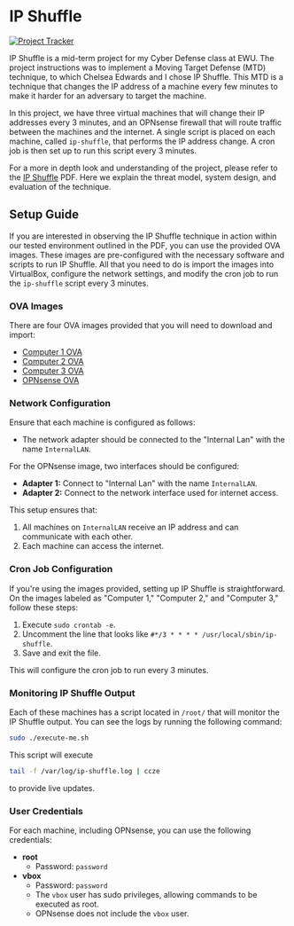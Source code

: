 # IP Shuffle

[![Project Tracker](https://img.shields.io/badge/repo%20status-Project%20Tracker-lightgrey)](https://wiki.hthompson.dev/en/project-tracker)

IP Shuffle is a mid-term project for my Cyber Defense class at EWU. The project instructions was to implement a Moving Target Defense (MTD) technique, to which Chelsea Edwards and I chose IP Shuffle. This MTD is a technique that changes the IP address of a machine every few minutes to make it harder for an adversary to target the machine.

In this project, we have three virtual machines that will change their IP addresses every 3 minutes, and an OPNsense firewall that will route traffic between the machines and the internet. A single script is placed on each machine, called `ip-shuffle`, that performs the IP address change. A cron job is then set up to run this script every 3 minutes.

For a more in depth look and understanding of the project, please refer to the [IP Shuffle](/IP%20Shuffle.pdf) PDF. Here we explain the threat model, system design, and evaluation of the technique.

## Setup Guide

If you are interested in observing the IP Shuffle technique in action within our tested environment outlined in the PDF, you can use the provided OVA images. These images are pre-configured with the necessary software and scripts to run IP Shuffle. All that you need to do is import the images into VirtualBox, configure the network settings, and modify the cron job to run the `ip-shuffle` script every 3 minutes.

### OVA Images

There are four OVA images provided that you will need to download and import:

- [Computer 1 OVA](https://vms3.sfo3.cdn.digitaloceanspaces.com/ova/ip-shuffle/Computer%201.ova)
- [Computer 2 OVA](https://vms3.sfo3.cdn.digitaloceanspaces.com/ova/ip-shuffle/Computer%202.ova)
- [Computer 3 OVA](https://vms3.sfo3.cdn.digitaloceanspaces.com/ova/ip-shuffle/Computer%203.ova)
- [OPNsense OVA](https://vms3.sfo3.cdn.digitaloceanspaces.com/ova/ip-shuffle/OPNsense.ova)

### Network Configuration

Ensure that each machine is configured as follows:

- The network adapter should be connected to the "Internal Lan" with the name `InternalLAN`.

For the OPNsense image, two interfaces should be configured:

- **Adapter 1:** Connect to "Internal Lan" with the name `InternalLAN`.
- **Adapter 2:** Connect to the network interface used for internet access.

This setup ensures that:

1. All machines on `InternalLAN` receive an IP address and can communicate with each other.
2. Each machine can access the internet.

### Cron Job Configuration

If you're using the images provided, setting up IP Shuffle is straightforward. On the images labeled as "Computer 1," "Computer 2," and "Computer 3," follow these steps:

1. Execute `sudo crontab -e`.
2. Uncomment the line that looks like `#*/3 * * * * /usr/local/sbin/ip-shuffle`.
3. Save and exit the file.

This will configure the cron job to run every 3 minutes.

### Monitoring IP Shuffle Output

Each of these machines has a script located in `/root/` that will monitor the IP Shuffle output. You can see the logs by running the following command:

```bash
sudo ./execute-me.sh
```

This script will execute

```bash
tail -f /var/log/ip-shuffle.log | ccze
```

to provide live updates.

### User Credentials

For each machine, including OPNsense, you can use the following credentials:

- **root**
  - Password: `password`
- **vbox**
  - Password: `password`
  - The `vbox` user has sudo privileges, allowing commands to be executed as root.
  - OPNsense does not include the `vbox` user.

